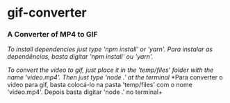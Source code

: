 # gif-converter
### A Converter of MP4 to GIF

*To install dependencies just type 'npm install' or 'yarn'.*
*Para instalar as dependências, basta digitar 'npm install' ou 'yarn'.*

*To convert the video to gif, just place it in the 'temp/files' folder with the name 'video.mp4'. Then just type 'node .' at the terminal*
*Para converter o video para gif, basta colocá-lo na pasta 'temp/files' com o nome 'video.mp4'. Depois basta digitar 'node .' no terminal+
